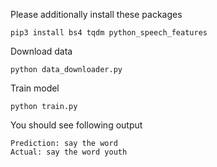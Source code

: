 Please additionally install these packages
```
pip3 install bs4 tqdm python_speech_features
```
Download data
```
python data_downloader.py
```
Train model
```
python train.py
```
You should see following output
```
Prediction: say the word 
Actual: say the word youth
```
